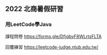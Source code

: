 ## 2022 北商暑假研習
### 用LeetCode學Java

課程問卷 https://forms.gle/DfjqbyF8WLrtsFLTA

回覆練習 https://leetcode-judge.ntub.edu.tw/

